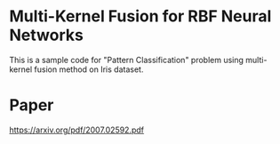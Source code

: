 # Multi-Kernel Fusion for RBF Neural Networks
This is a sample code for "Pattern Classification" problem using multi-kernel fusion method on Iris dataset.

# Paper
https://arxiv.org/pdf/2007.02592.pdf
